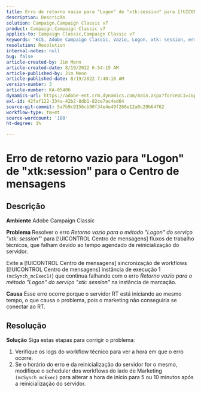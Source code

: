 ```yaml
---
title: Erro de retorno vazio para "Logon" de "xtk:session" para [!UICONTROL Centro de mensagens]
description: Descrição
solution: Campaign,Campaign Classic v7
product: Campaign,Campaign Classic v7
applies-to: Campaign Classic,Campaign Classic v7
keywords: "KCS, Adobe Campaign Classic, Vazio, Logon, xtk: session, erro, Centro de mensagens, Fluxo de trabalho técnico"
resolution: Resolution
internal-notes: null
bug: false
article-created-by: Jim Menn
article-created-date: 8/19/2022 6:54:15 AM
article-published-by: Jim Menn
article-published-date: 8/19/2022 7:40:10 AM
version-number: 3
article-number: KA-05406
dynamics-url: https://adobe-ent.crm.dynamics.com/main.aspx?forceUCI=1&pagetype=entityrecord&etn=knowledgearticle&id=bccbb0bb-8b1f-ed11-b83e-0022480866ad
exl-id: 42faf122-334a-42b2-8db1-82ce7ac4ed64
source-git-commit: 5a7b9c9156cb90f34e4e49f268e12a0c29b64762
workflow-type: tm+mt
source-wordcount: '180'
ht-degree: 1%

---
```


# Erro de retorno vazio para &quot;Logon&quot; de &quot;xtk:session&quot; para o Centro de mensagens

## Descrição


<b>Ambiente</b>
Adobe Campaign Classic

<b>Problema</b>
Resolver o erro *Retorno vazio para o método &quot;Logon&quot; do serviço &quot;xtk: session&quot;*&#39; para [!UICONTROL Centro de mensagens] fluxos de trabalho técnicos, que falham devido ao tempo agendado de reinicialização do servidor.

Evite a [!UICONTROL Centro de mensagens] sincronização de workflows ([!UICONTROL Centro de mensagens] instância de execução 1 `(mcSynch_mcExec1)`) que continua falhando com o erro *Retorno vazio para o método &quot;Logon&quot; do serviço &quot;xtk: session&quot;* na instância de marcação.

<b>Causa</b>
Esse erro ocorre porque o servidor RT está iniciando ao mesmo tempo, o que causa o problema, pois o marketing não conseguiria se conectar ao RT.


## Resolução


<b>Solução</b>
Siga estas etapas para corrigir o problema:

1. Verifique os logs do workflow técnico para ver a hora em que o erro ocorre.
2. Se o horário do erro e da reinicialização do servidor for o mesmo, modifique o scheduler dos workflows do lado de Marketing `(mcSynch_mcExec)` para alterar a hora de início para 5 ou 10 minutos após a reinicialização do servidor.
